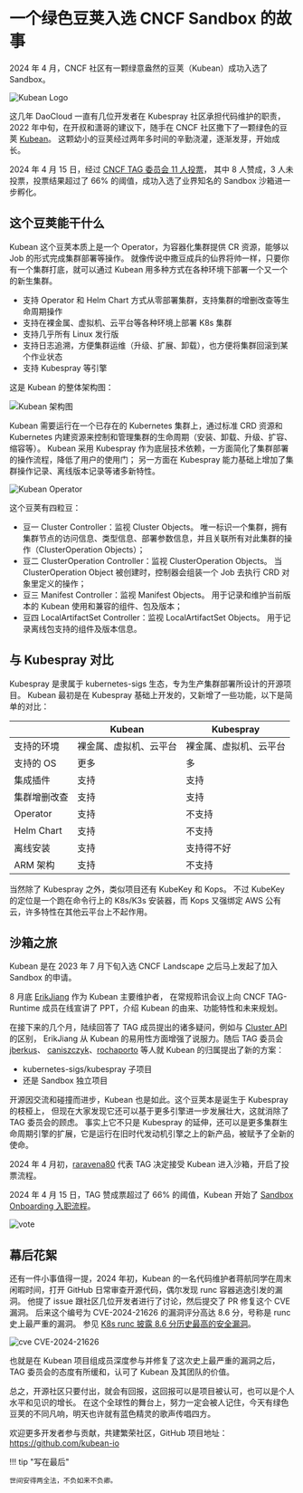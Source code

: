# 一个绿色豆荚入选 CNCF Sandbox 的故事

2024 年 4 月，CNCF 社区有一颗绿意盎然的豆荚（Kubean）成功入选了 Sandbox。

![Kubean Logo](./images/kubean01.png)

这几年 DaoCloud 一直有几位开发者在 Kubespray 社区承担代码维护的职责，
2022 年中旬，在开叔和潇哥的建议下，随手在 CNCF 社区撒下了一颗绿色的豆荚 [Kubean](https://kubean-io.github.io/kubean/zh/)。
这颗幼小的豆荚经过两年多时间的辛勤浇灌，逐渐发芽，开始成长。

2024 年 4 月 15 日，经过 [CNCF TAG 委员会 11 人投票](https://github.com/cncf/sandbox/issues/49)，
其中 8 人赞成，3 人未投票，投票结果超过了 66% 的阈值，成功入选了业界知名的 Sandbox 沙箱进一步孵化。

## 这个豆荚能干什么

Kubean 这个豆荚本质上是一个 Operator，为容器化集群提供 CR 资源，能够以 Job 的形式完成集群部署等操作。
就像传说中撒豆成兵的仙界将帅一样，只要你有一个集群打底，就可以通过 Kubean 用多种方式在各种环境下部署一个又一个的新生集群。

- 支持 Operator 和 Helm Chart 方式从零部署集群，支持集群的增删改查等生命周期操作
- 支持在裸金属、虚拟机、云平台等各种环境上部署 K8s 集群
- 支持几乎所有 Linux 发行版
- 支持日志追溯，方便集群运维（升级、扩展、卸载），也方便将集群回滚到某个作业状态
- 支持 Kubespray 等引擎

这是 Kubean 的整体架构图：

![Kubean 架构图](./images/kubean02.png)

Kubean 需要运行在一个已存在的 Kubernetes 集群上，通过标准 CRD 资源和 Kubernetes 内建资源来控制和管理集群的生命周期（安装、卸载、升级、扩容、缩容等）。
Kubean 采用 Kubespray 作为底层技术依赖，一方面简化了集群部署的操作流程，降低了用户的使用门；
另一方面在 Kubespray 能力基础上增加了集群操作记录、离线版本记录等诸多新特性。

![Kubean Operator](./images/kubean03.png)

这个豆荚有四粒豆：

- 豆一 Cluster Controller：监视 Cluster Objects。
  唯一标识一个集群，拥有集群节点的访问信息、类型信息、部署参数信息，并且关联所有对此集群的操作（ClusterOperation Objects）；
- 豆二 ClusterOperation Controller：监视 ClusterOperation Objects。
  当 ClusterOperation Object 被创建时，控制器会组装一个 Job 去执行 CRD 对象里定义的操作；
- 豆三 Manifest Controller：监视 Manifest Objects。
  用于记录和维护当前版本的 Kubean 使用和兼容的组件、包及版本；
- 豆四 LocalArtifactSet Controller：监视 LocalArtifactSet Objects。
  用于记录离线包支持的组件及版本信息。

## 与 Kubespray 对比

Kubespray 是隶属于 kubernetes-sigs 生态，专为生产集群部署所设计的开源项目。
Kubean 最初是在 Kubespray 基础上开发的，又新增了一些功能，以下是简单的对比：

|         | Kubean | Kubespray |
| ------- | ----- | ----- |
| 支持的环境 | 裸金属、虚拟机、云平台 | 裸金属、虚拟机、云平台 |
| 支持的 OS | 更多 | 多 |
| 集成插件 | 支持 | 支持 |
| 集群增删改查 | 支持 | 支持 |
| Operator | 支持 | 不支持 |
| Helm Chart | 支持 | 不支持 |
| 离线安装 | 支持 | 支持得不好 |
| ARM 架构 | 支持 | 不支持 |

当然除了 Kubespray 之外，类似项目还有 KubeKey 和 Kops。
不过 KubeKey 的定位是一个跑在命令行上的 K8s/K3s 安装器，而 Kops 又强绑定 AWS 公有云，许多特性在其他云平台上不起作用。

## 沙箱之旅

Kubean 是在 2023 年 7 月下旬入选 CNCF Landscape 之后马上发起了加入 Sandbox 的申请。

8 月底 [ErikJiang](https://github.com/ErikJiang) 作为 Kubean 主要维护者，
在常规聆讯会议上向 CNCF TAG-Runtime 成员在线宣讲了 PPT，介绍 Kubean 的由来、功能特性和未来规划。

在接下来的几个月，陆续回答了 TAG 成员提出的诸多疑问，例如与 [Cluster API](https://github.com/kubernetes-sigs/cluster-api) 的区别，
ErikJiang 从 Kubean 的易用性方面增强了说服力。随后 TAG 委员会 [jberkus](https://github.com/jberkus)、
[caniszczyk](https://github.com/caniszczyk)、[rochaporto](https://github.com/rochaporto)
等人就 Kubean 的归属提出了新的方案：

- kubernetes-sigs/kubespray 子项目
- 还是 Sandbox 独立项目

开源因交流和碰撞而进步，Kubean 也是如此。这个豆荚本是诞生于 Kubespray 的枝桠上，
但现在大家发现它还可以基于更多引擎进一步发展壮大，这就消除了 TAG 委员会的顾虑。
事实上它不只是 Kubespray 的延伸，还可以是更多集群生命周期引擎的扩展，它是运行在旧时代发动机引擎之上的新产品，被赋予了全新的使命。

2024 年 4 月初，[raravena80](https://github.com/raravena80) 代表 TAG 决定接受 Kubean 进入沙箱，开启了投票流程。

2024 年 4 月 15 日，TAG 赞成票超过了 66% 的阈值，Kubean 开始了 [Sandbox Onboarding 入职流程](https://github.com/cncf/toc/issues/1301)。

![vote](./images/kubean04.png)

## 幕后花絮

还有一件小事值得一提，2024 年初，Kubean 的一名代码维护者蒋航同学在周末闲暇时间，打开 GitHub 日常审查开源代码，偶尔发现 runc 容器逃逸引发的漏洞。
他提了 issue 跟社区几位开发者进行了讨论，然后提交了 PR 修复这个 CVE 漏洞。
后来这个编号为 CVE-2024-21626 的漏洞评分高达 8.6 分，号称是 runc 史上最严重的漏洞。
参见 [K8s runc 披露 8.6 分历史最高的安全漏洞](https://mp.weixin.qq.com/s/sx0XbdiiR9CRjoUNAeHSYA)。

![cve CVE-2024-21626](./images/kubean05.png)

也就是在 Kubean 项目组成员深度参与并修复了这次史上最严重的漏洞之后，TAG 委员会的态度有所缓和，认可了 Kubean 及其团队的价值。

总之，开源社区只要付出，就会有回报，这回报可以是项目被认可，也可以是个人水平和见识的增长。
在这个全球性的舞台上，努力一定会被人记住，今天有绿色豆荚的不同凡响，明天也许就有蓝色精灵的歌声传唱四方。

欢迎更多开发者参与贡献，共建繁荣社区，GitHub 项目地址： <https://github.com/kubean-io>

!!! tip "写在最后"

    世间安得两全法，不负如来不负卿。
